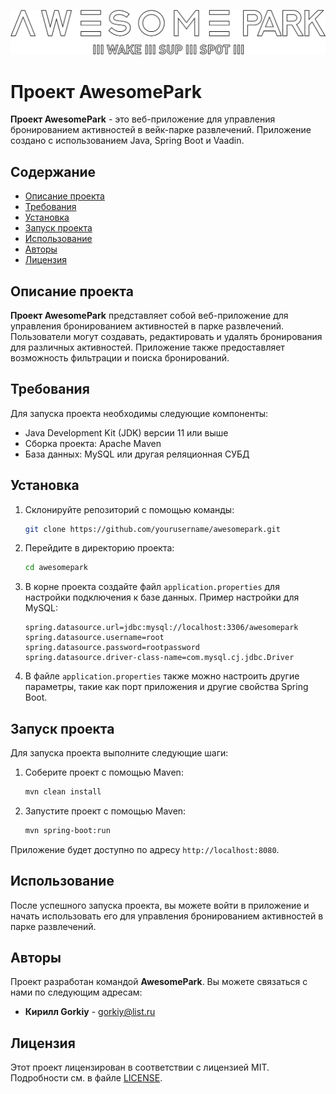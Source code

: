 ![Awesome](src/main/resources/META-INF/resources/images/awesome.png)

# Проект AwesomePark

**Проект AwesomePark** - это веб-приложение для управления бронированием активностей в вейк-парке развлечений. Приложение создано с использованием Java, Spring Boot и Vaadin.

## Содержание

- [Описание проекта](#описание-проекта)
- [Требования](#требования)
- [Установка](#установка)
- [Запуск проекта](#запуск-проекта)
- [Использование](#использование)
- [Авторы](#авторы)
- [Лицензия](#лицензия)

## Описание проекта

**Проект AwesomePark** представляет собой веб-приложение для управления бронированием активностей в парке развлечений. Пользователи могут создавать, редактировать и удалять бронирования для различных активностей. Приложение также предоставляет возможность фильтрации и поиска бронирований.

## Требования

Для запуска проекта необходимы следующие компоненты:

- Java Development Kit (JDK) версии 11 или выше
- Сборка проекта: Apache Maven
- База данных: MySQL или другая реляционная СУБД

## Установка

1. Склонируйте репозиторий с помощью команды:

   ```bash
   git clone https://github.com/yourusername/awesomepark.git
   ```

2. Перейдите в директорию проекта:

   ```bash
   cd awesomepark
   ```

3. В корне проекта создайте файл `application.properties` для настройки подключения к базе данных. Пример настройки для MySQL:

   ```properties
   spring.datasource.url=jdbc:mysql://localhost:3306/awesomepark
   spring.datasource.username=root
   spring.datasource.password=rootpassword
   spring.datasource.driver-class-name=com.mysql.cj.jdbc.Driver
   ```

4. В файле `application.properties` также можно настроить другие параметры, такие как порт приложения и другие свойства Spring Boot.

## Запуск проекта

Для запуска проекта выполните следующие шаги:

1. Соберите проект с помощью Maven:

   ```bash
   mvn clean install
   ```

2. Запустите проект с помощью Maven:

   ```bash
   mvn spring-boot:run
   ```

Приложение будет доступно по адресу `http://localhost:8080`.

## Использование

После успешного запуска проекта, вы можете войти в приложение и начать использовать его для управления бронированием активностей в парке развлечений.

## Авторы

Проект разработан командой **AwesomePark**. Вы можете связаться с нами по следующим адресам:

- **Кирилл Gorkiy** - gorkiy@list.ru

## Лицензия

Этот проект лицензирован в соответствии с лицензией MIT. Подробности см. в файле [LICENSE](LICENSE).
